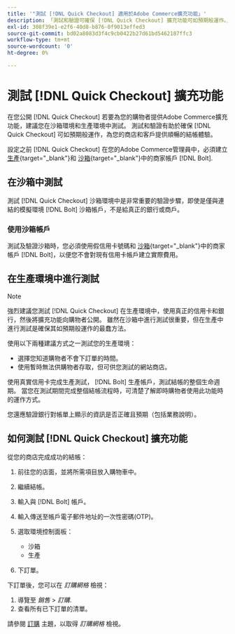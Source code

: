 ```yaml
---
title: '"測試 [!DNL Quick Checkout] 適用於Adobe Commerce擴充功能」'
description: 「測試和驗證可確保 [!DNL Quick Checkout] 擴充功能可如預期般運作。」
exl-id: 308f39e1-e2f6-40d8-b876-0f9013effed3
source-git-commit: bd02a8083d3f4c9cb0422b27d61bd5462187ffc3
workflow-type: tm+mt
source-wordcount: '0'
ht-degree: 0%

---
```



# 測試 [!DNL Quick Checkout] 擴充功能

在您公開 [!DNL Quick Checkout] 若要為您的購物者提供Adobe Commerce擴充功能，建議您在沙箱環境和生產環境中測試。 測試和驗證有助於確保 [!DNL Quick Checkout] 可如預期般運作，為您的商店和客戶提供順暢的結帳體驗。

設定之前 [!DNL Quick Checkout] 在您的Adobe Commerce管理員中，必須建立  [生產](https://merchant.bolt.com/register){target=&quot;_blank&quot;}和 [沙箱](https://merchant-sandbox.bolt.com/register){target=&quot;_blank&quot;}中的商家帳戶 [!DNL Bolt].

## 在沙箱中測試

測試 [!DNL Quick Checkout] 沙箱環境中是非常重要的驗證步驟，即使是僅與連結的模擬環境 [!DNL Bolt] 沙箱帳戶，不是給真正的銀行或商戶。

### 使用沙箱帳戶

測試及驗證沙箱時，您必須使用假信用卡號碼和 [沙箱](https://merchant-sandbox.bolt.com/register){target=&quot;_blank&quot;}中的商家帳戶 [!DNL Bolt]，以便您不會對現有信用卡帳戶建立實際費用。

## 在生產環境中進行測試

>[!NOTE]
>
> 強烈建議您測試 [!DNL Quick Checkout] 在生產環境中，使用真正的信用卡和銀行，然後將擴充功能向購物者公開。 雖然在沙箱中進行測試很重要，但在生產中進行測試是確保其如預期般運作的最蠢方法。

使用以下兩種建議方式之一測試您的生產環境：

- 選擇您知道購物者不會下訂單的時間。
- 使用暫時無法供購物者存取，但可供您測試的網站商店。

使用真實信用卡完成生產測試， [!DNL Bolt] 生產帳戶，測試結帳的整個生命週期。 當您在測試期間完成整個結帳流程時，可清楚了解即時購物者使用此功能時的運作方式。

您還應驗證銀行對帳單上顯示的資訊是否正確且預期（包括業務說明）。

## 如何測試 [!DNL Quick Checkout] 擴充功能

從您的商店完成成功的結帳：

1. 前往您的店面，並將所需項目放入購物車中。
1. 繼續結帳。
1. 輸入與 [!DNL Bolt] 帳戶。
1. 輸入傳送至帳戶電子郵件地址的一次性密碼(OTP)。
1. 選取環境控制面板：

   - 沙箱
   - 生產

1. 下訂單。

下訂單後，您可以在 _訂購網格_ 檢視：

1. 導覽至 _銷售_ > _訂購_.
1. 查看所有已下訂單的清單。

請參閱 [訂購](https://docs.magento.com/user-guide/sales/orders.html) 主題，以取得 _訂購網格_ 檢視。
